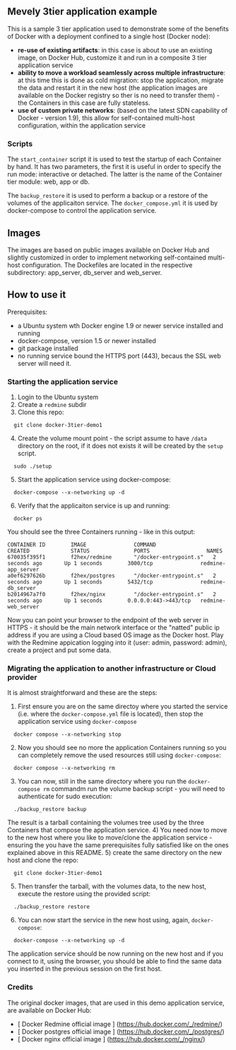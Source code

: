 ## Mevely 3tier application example 
This is a sample 3 tier application used to demonstrate some of the benefits of Docker with a deployment confined to a single host (Docker node):
* **re-use of existing artifacts**: in this case is about to use an existing image, on Docker Hub, customize it and run in a composite 3 tier application service
* **ability to move a workload seamlessly across multiple infrastructure**: at this time this is done as cold migration: stop the application, migrate the data and restart it in the new host (the application images are available on the Docker registry so ther is no need to transfer them) - the Containers in this case are fully stateless.
* **use of custom private networks**: (based on the latest SDN capability of Docker - version 1.9), this allow for self-contained multi-host configuration, within the application service

### Scripts
The `start_container` script it is used to test the startup of each Container by hand. It has two parameters, the first it is useful in order to specify the run mode: interactive or detached. The latter is the name of the Container tier module: web, app or db.

The `backup_restore` it is used to perform a backup or a restore of the volumes of the applicaiton service.
The `docker_compose.yml` it is used by docker-compose to control the application service.

## Images
The images are based on public images available on Docker Hub and slightly customized in order to implement networking self-contained multi-host configuration. The Dockefiles are located in the respective subdirectory: app_server, db_server and web_server.

## How to use it
Prerequisites:
* a Ubuntu system wth Docker engine 1.9 or newer service installed and running
* docker-compose, version 1.5 or newer installed
* git package installed
* no running service bound the HTTPS port (443), becaus the SSL web server will need it.

### Starting the application service
1) Login to the Ubuntu system
2) Create a `redmine` subdir
3) Clone this repo:
```
  git clone docker-3tier-demo1
```
4) Create the volume mount point - the script assume to have `/data` directory on the root, if it does not exists it will be created by the `setup` script.
```
  sudo ./setup
```
5) Start the application service using docker-compose:
```
  docker-compose --x-networking up -d
```
6) Verify that the applicaiton service is up and running:
```
  docker ps
```
You should see the three Containers running - like in this output:
```
CONTAINER ID        IMAGE               COMMAND                  CREATED             STATUS              PORTS                  NAMES
670035f395f1        f2hex/redmine       "/docker-entrypoint.s"   2 seconds ago       Up 1 seconds        3000/tcp               redmine-app_server
a0ef6297626b        f2hex/postgres      "/docker-entrypoint.s"   2 seconds ago       Up 1 seconds        5432/tcp               redmine-db_server
b2014967a7f0        f2hex/nginx         "/docker-entrypoint.s"   2 seconds ago       Up 1 seconds        0.0.0.0:443->443/tcp   redmine-web_server
```
Now you can point your browser to the endpoint of the web server in HTTPS - it should be the main network interface or the "natted" public ip address if you are using a Cloud based OS image as the Docker host.
Play with the Redmine appication logging into it (user: admin, password: admin), create a project and put some data.

### Migrating the application to another infrastructure or Cloud provider
It is almost straightforward and these are the steps:
1) First ensure you are on the same directoy where you started the service (i.e. where the `docker-compose.yml` file is located), then stop the application service using `docker-compose`
```
  docker compose --x-networking stop
```
2) Now you should see no more the application Containers running so you can completely remove the used resources still using `docker-compose`:
```
  docker compose --x-networking rm
```
3) You can now, still in the same directory where you run the `docker-compose rm` commandm run the volume backup script - you will need to authenticate for sudo execution:
```
  ./backup_restore backup
```
The result is a tarball containing the volumes tree used by the three Containers that compose the application service.
4) You need now to move to the new host where you like to move/clone the application service - ensuring the you have the same prerequisites fully satisfied like on the ones explained above in this README.
5) create the same directory on the new host and clone the repo:
```
  git clone docker-3tier-demo1
```

5) Then transfer the tarball, with the volumes data, to the new host, execute the restore using the provided script:
```
  ./backup_restore restore
```
6) You can now start the service in the new host using, again, `docker-compose`:
```
  docker-compose --x-networking up -d
```
The application service should be now running on the new host and if you connect to it, using the browser, you should be able to find the same data you inserted in the previous session on the first host.

### Credits
The original docker images, that are used in this demo application service, are available on Docker Hub:
* [ Docker Redmine official image ] (https://hub.docker.com/_/redmine/)
* [ Docker postgres official image ] (https://hub.docker.com/_/postgres/)
* [ Docker nginx official image ] (https://hub.docker.com/_/nginx/)


